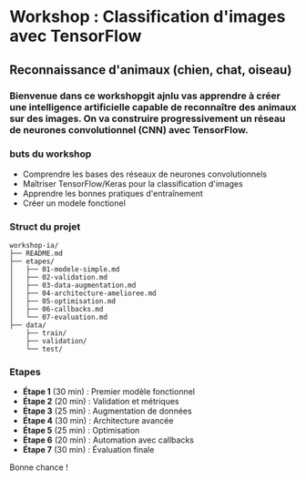 # Workshop : Classification d'images avec TensorFlow
## Reconnaissance d'animaux (chien, chat, oiseau)

### Bienvenue dans ce workshopgit ajnlu vas apprendre à créer une intelligence artificielle capable de reconnaître des animaux sur des images. On va construire progressivement un réseau de neurones convolutionnel (CNN) avec TensorFlow.

### buts du workshop
- Comprendre les bases des réseaux de neurones convolutionnels
- Maîtriser TensorFlow/Keras pour la classification d'images
- Apprendre les bonnes pratiques d'entraînement
- Créer un modele fonctionel

### Struct du projet
```
workshop-ia/
├── README.md
├── etapes/
│   ├── 01-modele-simple.md
│   ├── 02-validation.md
│   ├── 03-data-augmentation.md
│   ├── 04-architecture-amelioree.md
│   ├── 05-optimisation.md
│   ├── 06-callbacks.md
│   └── 07-evaluation.md
├── data/
    ├── train/
    ├── validation/
    └── test/

```

### Etapes
- **Étape 1** (30 min) : Premier modèle fonctionnel
- **Étape 2** (20 min) : Validation et métriques
- **Étape 3** (25 min) : Augmentation de données
- **Étape 4** (30 min) : Architecture avancée
- **Étape 5** (25 min) : Optimisation
- **Étape 6** (20 min) : Automation avec callbacks
- **Étape 7** (30 min) : Évaluation finale

Bonne chance !

